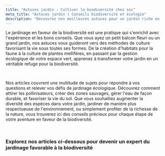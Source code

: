 ```yaml
---
title: "Astuces jardin : Cultiver la biodiversité chez soi"
meta_title: "Astuces jardin | Conseils biodiversité et écologie"
description: "Découvrez nos meilleures astuces pour un jardin riche en biodiversité. Conseils pratiques sur la culture écologique, l'attraction de la faune et la création d'écosystèmes pour tous les jardiniers."
---
```


Le jardinage en faveur de la biodiversité est une pratique qui s'enrichit avec l'expérience et les bons conseils. Que vous ayez un petit balcon fleuri ou un grand jardin, nos astuces vous guideront vers des méthodes de culture favorisant la vie sous toutes ses formes. De la création d'habitats pour la faune à la culture de plantes mellifères, en passant par la gestion écologique de votre espace vert, apprenez à transformer votre jardin en un véritable refuge pour la biodiversité.

<br/>

Nos articles couvrent une multitude de sujets pour répondre à vos questions et relever vos défis de jardinage écologique. Découvrez comment attirer les pollinisateurs, créer des zones sauvages, gérer l'eau de façon durable, et favoriser la vie du sol. Que vous souhaitiez augmenter la diversité des espèces dans votre jardin, jardiner de manière plus respectueuse de l'environnement, ou simplement profiter de la richesse de la nature, vous trouverez ici des conseils précieux pour chaque étape de votre aventure en faveur de la biodiversité.

<br/>

### Explorez nos articles ci-dessous pour devenir un expert du jardinage favorable à la biodiversité

<br/>